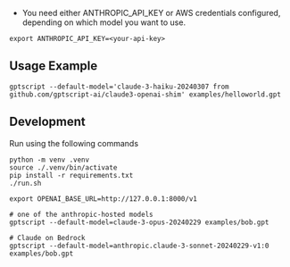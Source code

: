 * You need either ANTHROPIC_API_KEY or AWS credentials configured, depending on which model you want to use.

```
export ANTHROPIC_API_KEY=<your-api-key>
```

## Usage Example

```
gptscript --default-model='claude-3-haiku-20240307 from github.com/gptscript-ai/claude3-openai-shim' examples/helloworld.gpt
```

## Development

Run using the following commands

```
python -m venv .venv
source ./.venv/bin/activate
pip install -r requirements.txt
./run.sh
```

```
export OPENAI_BASE_URL=http://127.0.0.1:8000/v1

# one of the anthropic-hosted models
gptscript --default-model=claude-3-opus-20240229 examples/bob.gpt

# Claude on Bedrock
gptscript --default-model=anthropic.claude-3-sonnet-20240229-v1:0 examples/bob.gpt
```
